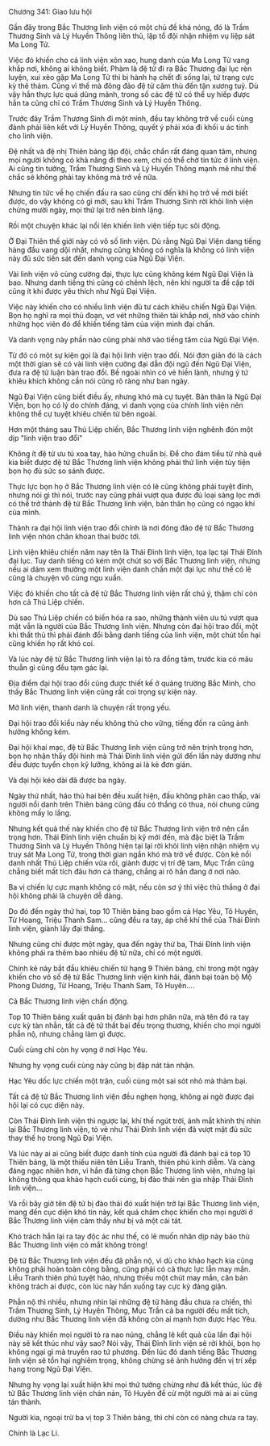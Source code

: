 




Chương 341: Giao lưu hội


Gần đây trong Bắc Thương linh viện có một chủ đề khá nóng, đó là Trầm Thương Sinh và Lý Huyền Thông liên thủ, lập tổ đội nhận nhiệm vụ liệp sát Ma Long Tử.

Việc đó khiến cho cả linh viện xôn xao, hung danh của Ma Long Tử vang khắp nơi, không ai không biết. Phàm là đệ tử đi ra Bắc Thương đại lục rèn luyện, xui xẻo gặp Ma Long Tử thì bị hành hạ chết đi sống lại, tử trạng cực kỳ thê thảm. Cũng vì thế mà đông đảo đệ tử căm thù đến tận xương tuỷ. Dù vậy hắn thực lực quá dũng mãnh, trong số các đệ tử có thể uy hiếp được hắn ta cũng chỉ có Trầm Thương Sinh và Lý Huyền Thông.

Trước đây Trầm Thương Sinh đi một mình, đều tay không trở về cuối cùng đành phải liên kết với Lý Huyền Thông, quyết ý phải xóa đi khối u ác tính cho linh viện.

Đệ nhất và đệ nhị Thiên bảng lập đội, chắc chắn rất đáng quan tâm, nhưng mọi người không có khả năng đi theo xem, chỉ có thể chờ tin tức ở linh viện. Ai cũng tin tưởng, Trầm Thương Sinh và Lý Huyền Thông mạnh mẽ như thế chắc sẽ không phải tay không mà trở về nữa.

Nhưng tin tức về họ chiến đấu ra sao cũng chỉ đến khi họ trở về mới biết được, do vậy không có gì mới, sau khi Trầm Thương Sinh rời khỏi linh viện chừng mười ngày, mọi thứ lại trở nên bình lặng.

Rồi một chuyện khác lại nổi lên khiến linh viện tiếp tục sôi động.

Ở Đại Thiên thế giới này có vô số linh viện. Dù rằng Ngũ Đại Viện dang tiếng hàng đầu vang dội nhất, nhưng cũng không có nghĩa là không có linh viện này đủ sức tiến sát đến danh vọng của Ngũ Đại Viện.

Vài linh viện vô cùng cường đại, thực lực cũng không kém Ngũ Đại Viện là bao. Nhưng danh tiếng thì cũng có chênh lệch, nên khi người ta đề cập tới cũng ít khi được yêu thích như Ngũ Đại Viện.

Việc này khiến cho có nhiều linh viện đủ tư cách khiêu chiến Ngũ Đại Viện. Bọn họ nghĩ ra mọi thủ đoạn, vơ vét những thiên tài khắp nơi, nhờ vào chính những học viên đó để khiến tiếng tăm của viện mình đại chấn.

Và danh vọng này phần nào cũng phải nhờ vào tiếng tăm của Ngũ Đại Viện.

Từ đó có một sự kiện gọi là đại hội linh viện trao đổi. Nói đơn giản đó là cách một thời gian sẽ có vài linh viện cường đại dẫn đội ngũ đến Ngũ Đại Viện, đưa ra đệ tử luận bàn trao đổi. Bề ngoài nhìn có vẻ hiền lành, nhưng ý tứ khiêu khích không cần nói cũng rõ ràng như ban ngày.

Ngũ Đại Viện cũng biết điều ấy, nhưng khó mà cự tuyệt. Bản thân là Ngũ Đại Viện, bọn họ có lý do chính đáng, vì danh vọng của chính linh viện nên không thể cự tuyệt khiêu chiến từ bên ngoài.

Hơn một tháng sau Thú Liệp chiến, Bắc Thương linh viện nghênh đón một dịp "linh viện trao đổi"

Không ít đệ tử ưu tú xoa tay, hào hứng chuẩn bị. Để cho đám tiểu tử nhà quê kia biết được đệ tử Bắc Thương linh viện không phải thứ linh viện tùy tiện bọn họ đủ sức so sánh được.

Thực lực bọn họ ở Bắc Thương linh viện có lẽ cũng không phải tuyệt đỉnh, nhưng nói gì thì nói, trước nay cũng phải vượt qua được đủ loại sàng lọc mới có thể trở thành đệ tử Bắc Thương linh viện, bản thân họ cũng có ngạo khí của mình.

Thành ra đại hội linh viện trao đổi chính là nơi đông đảo đệ tử Bắc Thương linh viện nhón chân khoan thai bước tới.

Linh viện khiêu chiến năm nay tên là Thái Đỉnh linh viện, tọa lạc tại Thái Đỉnh đại lục. Tuy danh tiếng có kém một chút so với Bắc Thương linh viện, nhưng nếu ai dám xem thường một linh viện danh chấn một đại lục như thế có lẽ cũng là chuyện vô cùng ngu xuẩn.

Việc đó khiến cho tất cả đệ tử Bắc Thương linh viện rất chú ý, thậm chí còn hơn cả Thú Liệp chiến.

Dù sao Thú Liệp chiến có biến hóa ra sao, những thành viên ưu tú vượt qua mặt vẫn là người của Bắc Thương linh viện. Nhưng còn đại hội trao đổi, một khi thất thủ thì phải đánh đổi bằng danh tiếng của linh viện, một chút tổn hại cũng khiến họ rất khó coi.

Và lúc này đệ tử Bắc Thương linh viện lại tỏ ra đồng tâm, trước kia có mâu thuẫn gì cũng đều tạm gác lại.

Địa điểm đại hội trao đổi cũng được thiết kế ở quảng trường Bắc Minh, cho thấy Bắc Thương linh viện cũng rất coi trọng sự kiện này.

Mở linh viện, thanh danh là chuyện rất trọng yếu.

Đại hội trao đổi kiểu này nếu không thủ cho vững, tiếng đồn ra cũng ảnh hưởng không kém.

Đại hội khai mạc, đệ tử Bắc Thương linh viện cũng trở nên trịnh trọng hơn, bọn họ nhận thấy đội hình mà Thái Đỉnh linh viện gửi đến lần này dường như đều được tuyển chọn kỹ lưỡng, không ai là kẻ đơn giản.

Và đại hội kéo dài đã được ba ngày.

Ngày thứ nhất, hảo thủ hai bên đều xuất hiện, đấu không phân cao thấp, vài người nổi danh trên Thiên bảng cũng đấu có thắng có thua, nói chung cũng không mấy lo lắng.

Nhưng kết quả thế này khiến cho đệ tử Bắc Thương linh viện trở nên cẩn trọng hơn. Thái Đỉnh linh viện chuẩn bị kỹ mới đến, mà đặc biệt là Trầm Thương Sinh và Lý Huyền Thông hiện tại lại rời khỏi linh viện nhận nhiệm vụ truy sát Ma Long Tử, trong thời gian ngắn khó mà trở về được. Còn kẻ nổi danh nhất Thú Liệp chiến vừa rồi, giành được vị trí đệ tam, Mục Trần cũng chẳng biết mất tích đâu hơn cả tháng, chẳng ai rõ hắn đang ở nơi nào.

Ba vị chiến lự cực mạnh không có mặt, nếu còn sơ ý thì việc thủ thắng ở đại hội không phải là chuyện dễ dàng.

Do đó đến ngày thứ hai, top 10 Thiên bảng bao gồm cả Hạc Yêu, Tô Huyên, Từ Hoang, Triệu Thanh Sam... cũng đều ra tay, áp chế khí thế của Thái Đỉnh linh viện, giành lấy đại thắng.

Nhưng cũng chỉ được một ngày, qua đến ngày thứ ba, Thái Đỉnh linh viện không phái ra thêm bao nhiêu đệ tử nữa, chỉ có một người.

Chính kẻ này bắt đầu khiêu chiến từ hạng 9 Thiên bảng, chỉ trong một ngày khiến cho vô số đệ tử Bắc Thương linh viện kinh hãi, đánh bại toàn bộ Mộ Phong Dương, Từ Hoang, Triệu Thanh Sam, Tô Huyên....

Cả Bắc Thương linh viện chấn động.

Top 10 Thiên bảng xuất quân bị đánh bại hơn phân nữa, mà tên đó ra tay cực kỳ tàn nhẫn, tất cả đệ tử thất bại đều trọng thương, khiến cho mọi người phẫn nộ, nhưng chẳng làm gì được.

Cuối cùng chỉ còn hy vọng ở nơi Hạc Yêu.

Nhưng hy vọng cuối cùng này cũng bị đập nát tàn nhận.

Hạc Yêu dốc lực chiến một trận, cuối cùng một sai sót nhỏ mà thảm bại.

Tất cả đệ tử Bắc Thương linh viện đều nghẹn họng, không ai ngờ được đại hội lại có cục diện này.

Còn Thái Đỉnh linh viện thì ngược lại, khí thế ngút trời, ánh mắt khinh thị nhìn lại Bắc Thương linh viện, tỏ vẻ như Thái Đỉnh linh viện đã vượt mặt đủ sức thay thế họ trong Ngũ Đại Viện.

Và lúc này ai ai cũng biết được danh tính của người đã đánh bại cả top 10 Thiên bảng, là một thiếu niên tên Liễu Tranh, thiên phú kinh diễm. Và càng đáng ngạc nhiên hơn, vì hắn đã từng chọn Bắc Thương linh viện, nhưng lại không thông qua khảo hạch cuối cùng, bị đào thải nên gia nhập Thái Đỉnh linh viện...

Và rồi bây giờ tên đệ tử bị đào thải đó xuất hiện trở lại Bắc Thương linh viện, mang đến cục diện khó tin này, kết quả châm chọc khiến cho mọi người ở Bắc Thương linh viện cảm thấy như bị vả một cái tát.

Khó trách hắn lại ra tay độc ác như thế, có lẽ muốn nhân dịp này báo thù Bắc Thương linh viện có mắt không tròng!

Đệ tử Bắc Thương linh viện đều đã phẫn nộ, vì dù cho khảo hạch kia cũng không phải hoàn toàn công bằng, cũng phải có cả thực lực lẫn may mắn. Liễu Tranh thiên phú tuyệt hảo, nhưng thiếu một chút may mắn, căn bản không trách ai được, còn lúc này hắn xuống tay cực kỳ đáng giận.

Phẫn nộ thì nhiều, nhưng nhìn lại những đệ tử hàng đầu chưa ra chiến, thì Trầm Thương Sinh, Lý Huyền Thông, Mục Trần cả ba người đều mất tích, dường như Bắc Thương linh viện đã không còn ai mạnh hơn được Hạc Yêu.

Điều này khiến mọi người tỏ ra nao núng, chẳng lẽ kết quả của lần đại hội này sẽ kết thúc như vậy sao? Nói vậy, Thái Đỉnh linh viện sẽ rời khỏi, bọn họ không ngại gì mà truyền rao tứ phương. Đến lúc đó danh tiếng Bắc Thương linh viện sẽ tổn hại nghiêm trọng, không chừng sẽ ảnh hưởng đến vị trí xếp hạng trong Ngũ Đại Viện.

Nhưng hy vọng lại xuất hiện khi mọi thứ tưởng chừng như đã kết thúc, lúc đệ tử Bắc Thương linh viện chán nản, Tô Huyên đề cử một người mà ai ai cũng tán thành.

Người kia, ngoại trừ ba vị top 3 Thiên bảng, thì chỉ còn có nàng chưa ra tay.

Chính là Lạc Li.




